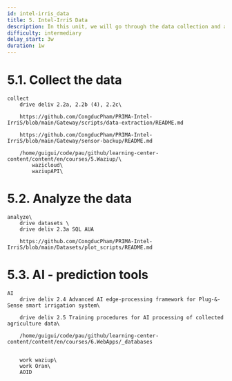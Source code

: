 ```yaml
---
id: intel-irris_data
title: 5. Intel-IrriS Data
description: In this unit, we will go through the data collection and analysis process for Intel-IrriS deployments.
difficulty: intermediary
delay_start: 3w
duration: 1w
---
```


5.1. Collect the data
==

	collect
		drive deliv 2.2a, 2.2b (4), 2.2c\

		https://github.com/CongducPham/PRIMA-Intel-IrriS/blob/main/Gateway/scripts/data-extraction/README.md

		https://github.com/CongducPham/PRIMA-Intel-IrriS/blob/main/Gateway/sensor-backup/README.md

		/home/guigui/code/pau/github/learning-center-content/content/en/courses/5.Waziup/\
			wazicloud\
			waziupAPI\

5.2. Analyze the data
==
	analyze\
		drive datasets \
		drive deliv 2.3a SQL AUA

		https://github.com/CongducPham/PRIMA-Intel-IrriS/blob/main/Datasets/plot_scripts/README.md

5.3. AI - prediction tools
==

	AI
		drive deliv 2.4 Advanced AI edge-processing framework for Plug-&-Sense smart irrigation system\

		drive deliv 2.5 Training procedures for AI processing of collected agriculture data\

		/home/guigui/code/pau/github/learning-center-content/content/en/courses/6.WebApps/_databases


		work waziup\
		work Oran\
		AOID


